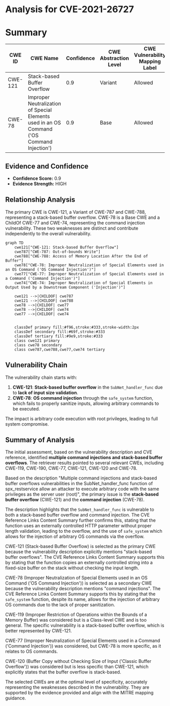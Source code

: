 # Analysis for CVE-2021-26727

# Summary
| CWE ID | CWE Name | Confidence | CWE Abstraction Level | CWE Vulnerability Mapping Label | CWE-Vulnerability Mapping Notes |
|---|---|---|---|---|---|
| CWE-121 | Stack-based Buffer Overflow | 0.9 | Variant | Allowed | Primary CWE |
| CWE-78 | Improper Neutralization of Special Elements used in an OS Command ('OS Command Injection') | 0.9 | Base | Allowed | Secondary CWE |

## Evidence and Confidence

*   **Confidence Score:** 0.9
*   **Evidence Strength:** HIGH

## Relationship Analysis
The primary CWE is CWE-121, a Variant of CWE-787 and CWE-788, representing a stack-based buffer overflow. CWE-78 is a Base CWE and a ChildOf CWE-77 and CWE-74, representing the command injection vulnerability. These two weaknesses are distinct and contribute independently to the overall vulnerability.

```mermaid
graph TD
    cwe121["CWE-121: Stack-based Buffer Overflow"]
    cwe787["CWE-787: Out-of-bounds Write"]
    cwe788["CWE-788: Access of Memory Location After the End of Buffer"]
    cwe78["CWE-78: Improper Neutralization of Special Elements used in an OS Command ('OS Command Injection')"]
    cwe77["CWE-77: Improper Neutralization of Special Elements used in a Command ('Command Injection')"]
    cwe74["CWE-74: Improper Neutralization of Special Elements in Output Used by a Downstream Component ('Injection')"]

    cwe121 -->|CHILDOF| cwe787
    cwe121 -->|CHILDOF| cwe788
    cwe78 -->|CHILDOF| cwe77
    cwe78 -->|CHILDOF| cwe74
    cwe77 -->|CHILDOF| cwe74
    

    classDef primary fill:#f96,stroke:#333,stroke-width:2px
    classDef secondary fill:#69f,stroke:#333
    classDef tertiary fill:#9e9,stroke:#333
    class cwe121 primary
    class cwe78 secondary
    class cwe787,cwe788,cwe77,cwe74 tertiary
```

## Vulnerability Chain
The vulnerability chain starts with:
1.  **CWE-121**: **Stack-based buffer overflow** in the `SubNet_handler_func` due to **lack of input size validation**.
2.  **CWE-78**: **OS command injection** through the `safe_system` function, which fails to properly sanitize inputs, allowing arbitrary commands to be executed.

The impact is arbitrary code execution with root privileges, leading to full system compromise.

## Summary of Analysis
The initial assessment, based on the vulnerability description and CVE reference, identified **multiple command injections and stack-based buffer overflows**. The retriever results pointed to several relevant CWEs, including CWE-119, CWE-190, CWE-77, CWE-121, CWE-120 and CWE-78.

Based on the description "Multiple command injections and stack-based buffer overflows vulnerabilities in the SubNet_handler_func function of spx_restservice allow an attacker to execute arbitrary code with the same privileges as the server user (root)", the primary issue is the **stack-based buffer overflow** (CWE-121) and the **command injection** (CWE-78).

The description highlights that the `SubNet_handler_func` is vulnerable to both a stack-based buffer overflow and command injection. The CVE Reference Links Content Summary further confirms this, stating that the function uses an externally controlled HTTP parameter without proper length validation, leading to the overflow, and the use of `safe_system` which allows for the injection of arbitrary OS commands via the overflow.

CWE-121 (Stack-based Buffer Overflow) is selected as the primary CWE because the vulnerability description explicitly mentions "stack-based buffer overflows". The CVE Reference Links Content Summary supports this by stating that the function copies an externally controlled string into a fixed-size buffer on the stack without checking the input length.

CWE-78 (Improper Neutralization of Special Elements used in an OS Command ('OS Command Injection')) is selected as a secondary CWE because the vulnerability description mentions "command injections". The CVE Reference Links Content Summary supports this by stating that the `safe_system` function, despite its name, allows for the injection of arbitrary OS commands due to the lack of proper sanitization.

CWE-119 (Improper Restriction of Operations within the Bounds of a Memory Buffer) was considered but is a Class-level CWE and is too general. The specific vulnerability is a stack-based buffer overflow, which is better represented by CWE-121.

CWE-77 (Improper Neutralization of Special Elements used in a Command ('Command Injection')) was considered, but CWE-78 is more specific, as it relates to OS commands.

CWE-120 (Buffer Copy without Checking Size of Input ('Classic Buffer Overflow')) was considered but is less specific than CWE-121, which explicitly states that the buffer overflow is stack-based.

The selected CWEs are at the optimal level of specificity, accurately representing the weaknesses described in the vulnerability. They are supported by the evidence provided and align with the MITRE mapping guidance.